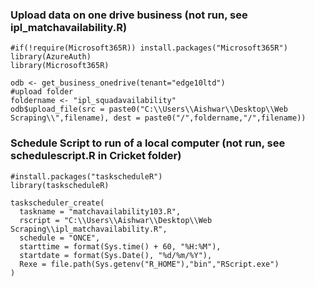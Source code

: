 ### Upload data on one drive business (not run, see ipl_matchavailability.R)

```
#if(!require(Microsoft365R)) install.packages("Microsoft365R")
library(AzureAuth)
library(Microsoft365R)

odb <- get_business_onedrive(tenant="edge10ltd")
#upload folder
foldername <- "ipl_squadavailability"
odb$upload_file(src = paste0("C:\\Users\\Aishwar\\Desktop\\Web Scraping\\",filename), dest = paste0("/",foldername,"/",filename))

```

### Schedule Script to run of a local computer (not run, see schedulescript.R in Cricket folder)

``` 
#install.packages("taskscheduleR")
library(taskscheduleR)

taskscheduler_create(
  taskname = "matchavailability103.R",
  rscript = "C:\\Users\\Aishwar\\Desktop\\Web Scraping\\ipl_matchavailability.R",
  schedule = "ONCE",
  starttime = format(Sys.time() + 60, "%H:%M"),
  startdate = format(Sys.Date(), "%d/%m/%Y"),
  Rexe = file.path(Sys.getenv("R_HOME"),"bin","RScript.exe")
)

```